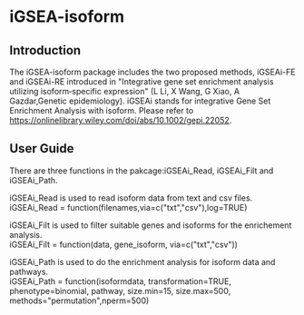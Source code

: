 # iGSEA-isoform

## Introduction
The iGSEA-isoform package includes the two proposed methods, iGSEAi-FE and iGSEAi-RE introduced in "Integrative gene set enrichment 
analysis utilizing isoform‐specific expression" (L Li, X Wang, G Xiao, A Gazdar,Genetic epidemiology). iGSEAi stands for integrative Gene Set
Enrichment Analysis with isoform. 
Please refer to https://onlinelibrary.wiley.com/doi/abs/10.1002/gepi.22052.
## User Guide
There are three functions in the pakcage:iGSEAi_Read, iGSEAi_Filt and iGSEAi_Path. 

iGSEAi_Read is used to read isoform data from text and csv files.  
iGSEAi_Read = function(filenames,via=c("txt","csv"),log=TRUE)  

iGSEAi_Filt is used to filter suitable genes and isoforms for the enrichement analysis.  
iGSEAi_Filt = function(data, gene_isoform, via=c("txt","csv"))  

iGSEAi_Path is used to do the enrichment analysis for isoform data and pathways.  
iGSEAi_Path = function(isoformdata, transformation=TRUE, phenotype=binomial, pathway, size.min=15, size.max=500, methods="permutation",nperm=500)
